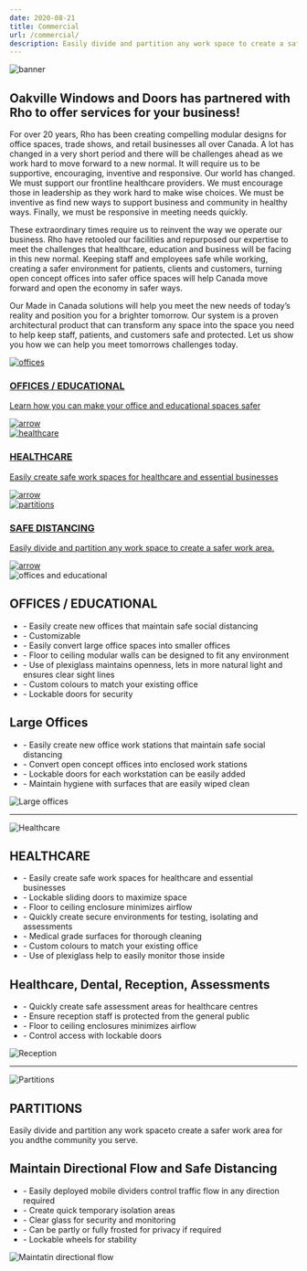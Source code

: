 ```yaml
---
date: 2020-08-21
title: Commercial
url: /commercial/
description: Easily divide and partition any work space to create a safer work area. Our system is a proven architectural product that can transform any space into the space you need to help keep staff, patients, and customers safe and protected. 
---
```

<div class="content container">
    <div class="banner" id="commercialBanner">
        <img alt="banner" src="/img/commercialBanner.png" />
    </div>
    <div id="commercial">
        <h2>Oakville Windows and Doors has partnered with Rho to offer services for your business!</h2>
        <p>
            For over 20 years, Rho has been creating compelling modular designs for office spaces, trade
            shows, and retail businesses all over Canada. A lot has changed in a very short period and there will
            be challenges ahead as we work hard to move forward to a new normal. It will require us to be
            supportive, encouraging, inventive and responsive. Our world has changed. We must support our
            frontline healthcare providers. We must encourage those in leadership as they work hard to make
            wise choices. We must be inventive as find new ways to support business and community in healthy
            ways. Finally, we must be responsive in meeting needs quickly.
        </p>
        <p>
            These extraordinary times require us to reinvent the way we operate our business. Rho have retooled
            our facilities and repurposed our expertise to meet the challenges that healthcare, education and
            business will be facing in this new normal. Keeping staff and employees safe while working, creating
            a safer environment for patients, clients and customers, turning open concept offices into safer
            office spaces will help Canada move forward and open the economy in safer ways.
        </p>
        <p>
            Our Made in Canada solutions will help you meet the new needs of today’s reality and position you
            for a brighter tomorrow. Our system is a proven architectural product that can transform any space
            into the space you need to help keep staff, patients, and customers safe and protected. Let us show
            you how we can help you meet tomorrows challenges today.
        </p>
    </div>
    <div id="commercialServices">
        <a href="" class="types" id="officeServices">
            <div>
                <img alt="offices" src="/img/officeSpace.png"/>
            </div> 
            <div>
                <h3>OFFICES / EDUCATIONAL</h3>
                <p>Learn how you can make your office and educational spaces safer</p>
            </div>
            <img alt="arrow" class="downArrow" src="/img/arrowGrey.png" />
        </a>
        <a href="" class="types" id="healthCareServices">
            <div>
                <img alt="healthcare" src="/img/healthcare.png"/>
            </div> 
            <div>
                <h3>HEALTHCARE</h3>
                <p>Easily create safe work spaces for healthcare and essential businesses</p>
            </div>
            <img alt="arrow" class="downArrow" src="/img/arrowGrey.png" />
        </a>
        <a href="" class="types" id="cubicleServices">
            <div>
                <img alt="partitions" src="/img/cubicle.png"/>
            </div> 
            <div>
                <h3>SAFE DISTANCING</h3>
                <p>Easily divide and partition any work space to create a safer work area.</p>
            </div>
            <img alt="arrow" class="downArrow" src="/img/arrowGrey.png" />
        </a>
    </div>
    <div id="commercialContainer">
        <div class="commercialSection">
            <div class="floatLeft">
                <img alt="offices and educational" src="/img/officesEducational.png">
            </div>
            <div class="floatRight details">
                <h2>OFFICES / EDUCATIONAL</h2>
                <ul>
                    <li>- Easily create new offices that maintain safe social distancing</li>
                    <li>- Customizable</li>
                    <li>- Easily convert large office spaces into smaller offices</li>
                    <li>- Floor to ceiling modular walls can be designed to fit any environment</li>
                    <li>- Use of plexiglass maintains openness, lets in more natural light and ensures clear sight lines</li>
                    <li>- Custom colours to match your existing office</li>
                    <li>- Lockable doors for security</li>
                </ul>
            </div>
        </div>
        <div class="commercialSection">
            <div class="floatLeft details">
                <h2>Large Offices</h2>
                <ul>
                    <li>- Easily create new office work stations that maintain safe social distancing</li>
                    <li>- Convert open concept offices into enclosed work stations</li>
                    <li>- Lockable doors for each workstation can be easily added</li>
                    <li>- Maintain hygiene with surfaces that are easily wiped clean</li>
                </ul>
            </div>
            <div class="floatRight">
                <img alt="Large offices" src="/img/largeOffices.png">
            </div>
        </div>
        <hr />
        <div class="commercialSection">
            <div class="floatLeft">
                <img alt="Healthcare" src="/img/healthcareSpaces.png">
            </div>
            <div class="floatRight details">
                <h2>HEALTHCARE</h2>
                <ul>
                    <li>- Easily create safe work spaces for healthcare and essential businesses</li>
                    <li>- Lockable sliding doors to maximize space</li>
                    <li>- Floor to ceiling enclosure minimizes airflow</li>
                    <li>- Quickly create secure environments for testing, isolating and assessments</li>
                    <li>- Medical grade surfaces for thorough cleaning</li>
                    <li>- Custom colours to match your existing office</li>
                    <li>- Use of plexiglass help to easily monitor those inside</li>
                </ul>
            </div>
        </div>
        <div class="commercialSection">
            <div class="floatLeft details">
                <h2>Healthcare, Dental, Reception, Assessments</h2>
                <ul>
                    <li>- Quickly create safe assessment areas for healthcare centres</li>
                    <li>- Ensure reception staff is protected from the general public</li>
                    <li>- Floor to ceiling enclosures minimizes airflow</li>
                    <li>- Control access with lockable doors</li>
                </ul>
            </div>
            <div class="floatRight">
                <img alt="Reception" src="/img/receptionAreas.png">
            </div>
        </div>
        <hr />
        <div class="commercialSection">
            <div class="floatLeft">
                <img alt="Partitions" src="/img/partitionOffices.png">
            </div>
            <div class="floatRight details">
                <h2>PARTITIONS</h2>
                <p>Easily divide and partition any work spaceto create a safer work area for you andthe community you serve.</p>
            </div>
        </div>
        <div class="commercialSection">
            <div class="floatLeft details">
                <h2>Maintain Directional Flow and Safe Distancing</h2>
                <ul>
                    <li>- Easily deployed mobile dividers control traffic flow in any direction required</li>
                    <li>- Create quick temporary isolation areas</li>
                    <li>- Clear glass for security and monitoring</li>
                    <li>- Can be partly or fully frosted for privacy if required</li>
                    <li>- Lockable wheels for stability</li>
                </ul>
            </div>
            <div class="floatRight">
                <img alt="Maintatin directional flow" src="/img/maintainFlow.png">
            </div>
        </div>
    </div>
</div>